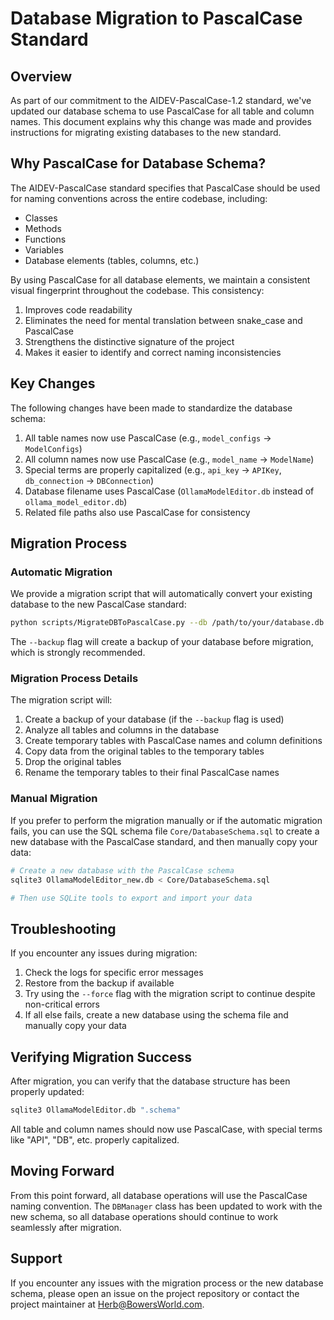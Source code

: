 # Database Migration to PascalCase Standard

## Overview

As part of our commitment to the AIDEV-PascalCase-1.2 standard, we've updated our database schema to use PascalCase for all table and column names. This document explains why this change was made and provides instructions for migrating existing databases to the new standard.

## Why PascalCase for Database Schema?

The AIDEV-PascalCase standard specifies that PascalCase should be used for naming conventions across the entire codebase, including:

- Classes
- Methods
- Functions
- Variables
- Database elements (tables, columns, etc.)

By using PascalCase for all database elements, we maintain a consistent visual fingerprint throughout the codebase. This consistency:

1. Improves code readability
2. Eliminates the need for mental translation between snake_case and PascalCase
3. Strengthens the distinctive signature of the project
4. Makes it easier to identify and correct naming inconsistencies

## Key Changes

The following changes have been made to standardize the database schema:

1. All table names now use PascalCase (e.g., `model_configs` → `ModelConfigs`)
2. All column names now use PascalCase (e.g., `model_name` → `ModelName`)
3. Special terms are properly capitalized (e.g., `api_key` → `APIKey`, `db_connection` → `DBConnection`)
4. Database filename uses PascalCase (`OllamaModelEditor.db` instead of `ollama_model_editor.db`)
5. Related file paths also use PascalCase for consistency

## Migration Process

### Automatic Migration

We provide a migration script that will automatically convert your existing database to the new PascalCase standard:

```bash
python scripts/MigrateDBToPascalCase.py --db /path/to/your/database.db --backup
```

The `--backup` flag will create a backup of your database before migration, which is strongly recommended.

### Migration Process Details

The migration script will:

1. Create a backup of your database (if the `--backup` flag is used)
2. Analyze all tables and columns in the database
3. Create temporary tables with PascalCase names and column definitions
4. Copy data from the original tables to the temporary tables
5. Drop the original tables
6. Rename the temporary tables to their final PascalCase names

### Manual Migration

If you prefer to perform the migration manually or if the automatic migration fails, you can use the SQL schema file `Core/DatabaseSchema.sql` to create a new database with the PascalCase standard, and then manually copy your data:

```bash
# Create a new database with the PascalCase schema
sqlite3 OllamaModelEditor_new.db < Core/DatabaseSchema.sql

# Then use SQLite tools to export and import your data
```

## Troubleshooting

If you encounter any issues during migration:

1. Check the logs for specific error messages
2. Restore from the backup if available
3. Try using the `--force` flag with the migration script to continue despite non-critical errors
4. If all else fails, create a new database using the schema file and manually copy your data

## Verifying Migration Success

After migration, you can verify that the database structure has been properly updated:

```bash
sqlite3 OllamaModelEditor.db ".schema"
```

All table and column names should now use PascalCase, with special terms like "API", "DB", etc. properly capitalized.

## Moving Forward

From this point forward, all database operations will use the PascalCase naming convention. The `DBManager` class has been updated to work with the new schema, so all database operations should continue to work seamlessly after migration.

## Support

If you encounter any issues with the migration process or the new database schema, please open an issue on the project repository or contact the project maintainer at Herb@BowersWorld.com.

